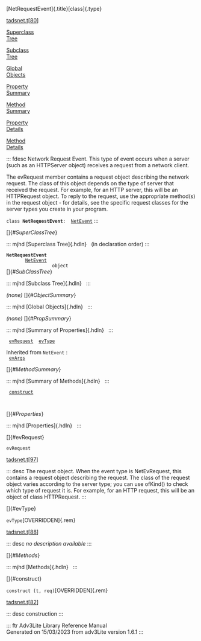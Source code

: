 [NetRequestEvent]{.title}[class]{.type}

[tadsnet.t](../file/tadsnet.t.html)\[[80](../source/tadsnet.t.html#80)\]

[Superclass\
Tree](#_SuperClassTree_)

[Subclass\
Tree](#_SubClassTree_)

[Global\
Objects](#_ObjectSummary_)

[Property\
Summary](#_PropSummary_)

[Method\
Summary](#_MethodSummary_)

[Property\
Details](#_Properties_)

[Method\
Details](#_Methods_)

::: fdesc
Network Request Event. This type of event occurs when a server (such as
an HTTPServer object) receives a request from a network client.

The evRequest member contains a request object describing the network
request. The class of this object depends on the type of server that
received the request. For example, for an HTTP server, this will be an
HTTPRequest object. To reply to the request, use the appropriate
method(s) in the request object - for details, see the specific request
classes for the server types you create in your program.

`class `**`NetRequestEvent`**` :   `[`NetEvent`](../object/NetEvent.html)
:::

[]{#_SuperClassTree_}

::: mjhd
[Superclass Tree]{.hdln}   (in declaration order)
:::

**`NetRequestEvent`**\
`         `[`NetEvent`](../object/NetEvent.html)\
`                 object`\
[]{#_SubClassTree_}

::: mjhd
[Subclass Tree]{.hdln}  
:::

*(none)* []{#_ObjectSummary_}

::: mjhd
[Global Objects]{.hdln}  
:::

*(none)* []{#_PropSummary_}

::: mjhd
[Summary of Properties]{.hdln}  
:::

` `[`evRequest`](#evRequest)`  `[`evType`](#evType)`  `

Inherited from `NetEvent` :\
` `[`evArgs`](../object/NetEvent.html#evArgs)`  `

[]{#_MethodSummary_}

::: mjhd
[Summary of Methods]{.hdln}  
:::

` `[`construct`](#construct)`  `

` `

[]{#_Properties_}

::: mjhd
[Properties]{.hdln}  
:::

[]{#evRequest}

`evRequest`

[tadsnet.t](../file/tadsnet.t.html)\[[97](../source/tadsnet.t.html#97)\]

::: desc
The request object. When the event type is NetEvRequest, this contains a
request object describing the request. The class of the request object
varies according to the server type; you can use ofKind() to check which
type of request it is. For example, for an HTTP request, this will be an
object of class HTTPRequest.
:::

[]{#evType}

`evType`[OVERRIDDEN]{.rem}

[tadsnet.t](../file/tadsnet.t.html)\[[88](../source/tadsnet.t.html#88)\]

::: desc
*no description available*
:::

[]{#_Methods_}

::: mjhd
[Methods]{.hdln}  
:::

[]{#construct}

`construct (t, req)`[OVERRIDDEN]{.rem}

[tadsnet.t](../file/tadsnet.t.html)\[[82](../source/tadsnet.t.html#82)\]

::: desc
construction
:::

::: ftr
Adv3Lite Library Reference Manual\
Generated on 15/03/2023 from adv3Lite version 1.6.1
:::
